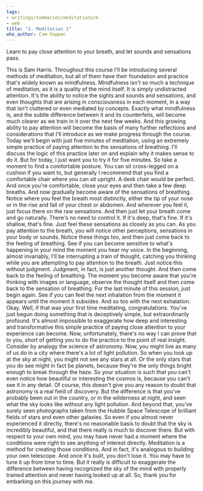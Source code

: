 ```yaml
---
tags:
- writings/summaries/meditations/m
- web
title: "2. Meditation 1"
who_author: Сэм Харрис
---
```


Learn to pay close attention to your breath, and let sounds and sensations pass.

This is Sam Harris. Throughout this course I'll be introducing several methods of meditation, but all of them have their foundation and practice that's widely known as mindfulness. Mindfulness isn't so much a technique of meditation, as it is a quality of the mind itself. It is simply undistracted attention. It's the ability to notice the sights and sounds and sensations, and even thoughts that are arising in consciousness in each moment, in a way that isn't cluttered or even mediated by concepts. Exactly what mindfulness is, and the subtle difference between it and its counterfeits, will become much clearer as we train in it over the next few weeks. And this growing ability to pay attention will become the basis of many further reflections and considerations that I'll introduce as we make progress through the course. Today we'll begin with just five minutes of meditation, using an extremely simple practice of paying attention to the sensations of breathing. I'll discuss the logic of this practice later on and explain why it makes sense to do it. But for today, I just want you to try it for five minutes. So take a moment to find a comfortable posture. You can sit cross-legged on a cushion if you want to, but generally I recommend that you find a comfortable chair where you can sit upright. A desk chair would be perfect. And once you're comfortable, close your eyes and then take a few deep breaths. And now gradually become aware of the sensations of breathing. Notice where you feel the breath most distinctly, either the tip of your nose or in the rise and fall of your chest or abdomen. And wherever you feel it, just focus there on the raw sensations. And then just let your breath come and go naturally. There's no need to control it. If it's deep, that's fine. If it's shallow, that's fine. Just feel these sensations as closely as you can. As you pay attention to the breath, you will notice other perceptions, sensations in your body or sounds. Notice these things too, and then just come back to the feeling of breathing. See if you can become sensitive to what's happening in your mind the moment you hear my voice. In the beginning, almost invariably, I'll be interrupting a train of thought, catching you thinking while you are attempting to pay attention to the breath. Just notice this without judgment. Judgment, in fact, is just another thought. And then come back to the feeling of breathing. The moment you become aware that you're thinking with images or language, observe the thought itself and then come back to the sensation of breathing. For the last minute of this session, just begin again. See if you can feel the next inhalation from the moment it appears until the moment it subsides. And so too with the next exhalation. Okay. Well, if that was your first time meditating, congratulations. You've just begun doing something that is deceptively simple, but extraordinarily profound. It's almost impossible to exaggerate how deep and interesting and transformative this simple practice of paying close attention to your experience can become. Now, unfortunately, there's no way I can prove that to you, short of getting you to do the practice to the point of real insight. Consider by analogy the science of astronomy. Now, you might live as many of us do in a city where there's a lot of light pollution. So when you look up at the sky at night, you might not see any stars at all. Or the only stars that you do see might in fact be planets, because they're the only things bright enough to break through the haze. So your situation is such that you can't even notice how beautiful or interesting the cosmos is, because you can't see it in any detail. Of course, this doesn't give you any reason to doubt that astronomy is a real field of discovery. But the difference is that you've probably been out in the country, or in the wilderness at night, and seen what the sky looks like without any light pollution. And beyond that, you've surely seen photographs taken from the Hubble Space Telescope of brilliant fields of stars and even other galaxies. So even if you almost never experienced it directly, there's no reasonable basis to doubt that the sky is incredibly beautiful, and that there really is much to discover there. But with respect to your own mind, you may have never had a moment where the conditions were right to see anything of interest directly. Meditation is a method for creating those conditions. And in fact, it's analogous to building your own telescope. And once it's built, you don't lose it. You may have to tune it up from time to time. But it really is difficult to exaggerate the difference between having recognized the sky of the mind with properly trained attention and never having looked up at all. So, thank you for embarking on this journey with me. 